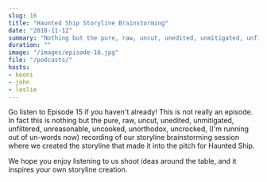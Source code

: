```yaml
---
slug: 16 
title: "Haunted Ship Storyline Brainstorming"
date: "2018-11-12"
summary: "Nothing but the pure, raw, uncut, unedited, unmitigated, unfiltered, unreasonable, uncooked, unorthodox, uncrocked ramblings of your favorite hosts"
duration: ""
image: "/images/episode-16.jpg"
file: "/podcasts/"
hosts:
- keoni
- john
- leslie
---
```


Go listen to Episode 15 if you haven't already!  This is not really an episode.  In fact this is nothing but the pure, raw, uncut, unedited, unmitigated, unfiltered, unreasonable, uncooked, unorthodox, uncrocked, (I'm running out of un-words now) recording of our storyline brainstorming session where we created the storyline that made it into the pitch for Haunted Ship.  

We hope you enjoy listening to us shoot ideas around the table, and it inspires your own storyline creation.
